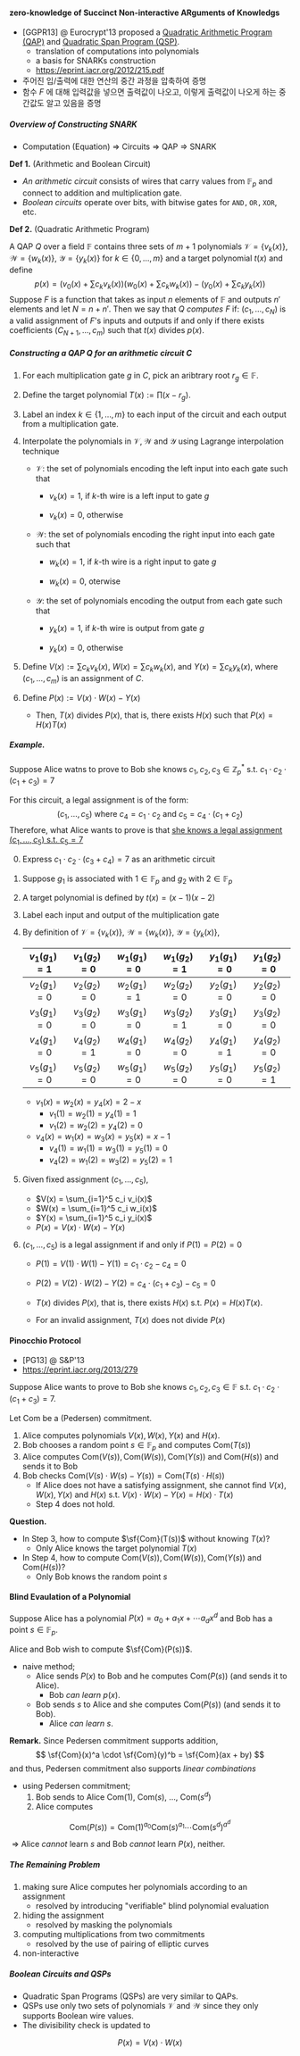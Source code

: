 #### zero-knowledge of Succinct Non-interactive ARguments of Knowledgs

- [GGPR13] @ Eurocrypt'13 proposed a <u>Quadratic Arithmetic Program (QAP)</u> and <u>Quadratic Span Program (QSP)</u>.
  - translation of computations into polynomials
  - a basis for SNARKs construction
  - https://eprint.iacr.org/2012/215.pdf
- 주어진 입/출력에 대한 연산의 중간 과정을 압축하여 증명
- 함수 $F$ 에 대해 입력값을 넣으면 출력값이 나오고, 이렇게 출력값이 나오게 하는 중간값도 알고 있음을 증명



##### Overview of Constructing SNARK

- Computation (Equation) $\Rightarrow$ Circuits $\Rightarrow$ QAP $\Rightarrow$ SNARK



**Def 1.** (Arithmetic and Boolean Circuit)

- *An arithmetic circuit* consists of wires that carry values from $\mathbb{F}_p$ and connect to addition and multiplication gate.
- *Boolean circuits* operate over bits, with bitwise gates for $\mathtt{AND, OR, XOR}$, etc.



**Def 2.** (Quadratic Arithmetic Program) 

A QAP $Q$ over a field $\mathbb{F}$ contains three sets of $m + 1$ polynomials $\mathcal{V} = \{v_k(x)\}$, $\mathcal{W} = \{w_k(x)\}$, $\mathcal{Y} = \{y_k(x)\}$ for $k \in \{0, \ldots, m\}$ and a target polynomial $t(x)$ and define 
$$
p(x) = \Big(v_0(x) + \sum c_k v_k(x)\Big) \Big(w_0(x) + \sum c_k w_k(x) \Big) - \Big(y_0(x) + \sum c_k y_k(x) \Big)
$$
Suppose $F$ is a function that takes as input $n$ elements of $\mathbb{F}$ and outputs $n'$ elements and let $N = n + n'$. Then we say that *$Q$ computes $F$* if: $(c_1, \ldots, c_N)$ is a valid assignment of $F$'s inputs and outputs if and only if there exists coefficients $(C_{N+1}, \ldots, c_m)$ such that $t(x)$ divides $p(x)$. 



##### Constructing a QAP $Q$ for an arithmetic circuit $C$

1. For each multiplication gate $g$ in $C$, pick an aribtrary root $r_g \in \mathbb{F}$.

2. Define the target polynomial $T(x) := \prod (x - r_g)$.

3. Label an index $k \in \{1, \ldots, m\}$ to each input of the circuit and each output from a multiplication gate.

4. Interpolate the polynomials in $\mathcal{V}, \mathcal{W}$ and $\mathcal{Y}$ using Lagrange interpolation technique

   - $\mathcal{V}$: the set of polynomials encoding the left input into each gate such that

     - $v_k(x) = 1$, if $k$-th wire is a left input to gate $g$

     - $v_k(x) = 0$, otherwise 

   - $\mathcal{W}$: the set of polynomials encoding the right input into each gate such that

     - $w_k(x) = 1$, if $k$-th wire is a right input to gate $g$ 

     - $w_k(x) = 0$, oterwise 

   - $\mathcal{Y}$: the set of polynomials encoding the output from each gate such that

     - $y_k(x) = 1$, if $k$-th wire is output from gate $g$

     - $y_k(x) = 0$, otherwise 

5. Define $V(x) := \sum c_k v_k(x)$, $W(x) = \sum c_k w_k(x)$, and $Y(x) = \sum c_k y_k(x)$, where $(c_1, \ldots, c_m)$ is an assignment of $C$. 

6. Define $P(x) := V(x) \cdot W(x) - Y(x)$

   - Then, $T(x)$ divides $P(x)$, that is, there exists $H(x)$ such that $P(x) = H(x) T(x)$ 



##### Example.

Suppose Alice watns to prove to Bob she knows $c_1, c_2, c_3 \in \mathbb{Z}_p^*$ s.t. $c_1 \cdot c_2 \cdot (c_1 + c_3) = 7$ 

For this circuit, a legal assignment is of the form:
$$
(c_1, \ldots, c_5) \textrm{ where } c_4 = c_1 \cdot c_2 \textrm{ and } c_5 = c_4 \cdot (c_1 + c_2)
$$
Therefore, what Alice wants to prove is that <u>she knows a legal assignment $(c_1, \ldots, c_5)$ s.t. $c_5=7$</u> 

0. Express $c_1 \cdot c_2 \cdot (c_3 + c_4) = 7$ as an arithmetic circuit

1. Suppose $g_1$ is associated with $1 \in \mathbb{F}_p$ and $g_2$ with $2 \in \mathbb{F}_p$

2. A target polynomial is defined by $t(x) = (x - 1)(x - 2)$

3. Label each input and output of the multiplication gate

4. By definition of $\mathcal{V} = \{v_k(x)\}$, $\mathcal{W} = \{w_k(x)\}$, $\mathcal{Y} = \{y_k(x)\}$,

   | $v_1(g_1) = 1$ | $v_1(g_2)=0$ | $w_1(g_1)=0$ | $w_1(g_2)=1$ | $y_1(g_1)=0$ | $y_1(g_2)=0$ |
   | :------------: | :----------: | :----------: | :----------: | :----------: | :----------: |
   | $v_2(g_1) = 0$ | $v_2(g_2)=0$ | $w_2(g_1)=1$ | $w_2(g_2)=0$ | $y_2(g_1)=0$ | $y_2(g_2)=0$ |
   | $v_3(g_1) = 0$ | $v_3(g_2)=0$ | $w_3(g_1)=0$ | $w_3(g_2)=1$ | $y_3(g_1)=0$ | $y_3(g_2)=0$ |
   | $v_4(g_1) = 0$ | $v_4(g_2)=1$ | $w_4(g_1)=0$ | $w_4(g_2)=0$ | $y_4(g_1)=1$ | $y_4(g_2)=0$ |
   | $v_5(g_1) = 0$ | $v_5(g_2)=0$ | $w_5(g_1)=0$ | $w_5(g_2)=0$ | $y_5(g_1)=0$ | $y_5(g_2)=1$ |

   - $v_1(x) = w_2(x) = y_4(x) = 2 - x$
     - $v_1(1) = w_2(1) = y_4(1) = 1$
     - $v_1(2) = w_2(2)=y_4(2) = 0$
   - $v_4(x) = w_1(x) = w_3(x) = y_5(x) = x - 1$
     - $v_4(1) = w_1(1) =w_3(1)=y_5(1)=0$
     - $v_4(2)=w_1(2)=w_3(2)=y_5(2)=1$

5. Given fixed assignment $(c_1, \ldots, c_5)$,

   - $V(x) = \sum_{i=1}^5 c_i v_i(x)$
   - $W(x) = \sum_{i=1}^5 c_i w_i(x)$ 
   - $Y(x) = \sum_{i=1}^5 c_i y_i(x)$ 
   - $P(x) = V(x) \cdot W(x) - Y(x)$

6. $(c_1, \ldots, c_5)$ is a legal assignment if and only if $P(1) = P(2) = 0$

   - $P(1) = V(1) \cdot W(1) - Y(1) = c_1 \cdot c_2 - c_4 = 0$
   - $P(2) = V(2) \cdot W(2) - Y(2) = c_4 \cdot (c_1 + c_3) - c_5 = 0$

   - $T(x)$ divides $P(x)$, that is, there exists $H(x)$ s.t. $P(x) = H(x) T(x)$. 
   - For an invalid assignment, $T(x)$ does not divide $P(x)$



#### Pinocchio Protocol 

- [PG13] @ S&P'13
- https://eprint.iacr.org/2013/279 

Suppose Alice wants to prove to Bob she knows $c_1, c_2, c_3 \in \mathbb{F}$ s.t. $c_1 \cdot c_2 \cdot (c_1 + c_3) = 7$.

Let $\mathsf{Com}$ be a (Pedersen) commitment. 

1. Alice computes polynomials $V(x), W(x), Y(x)$ and $H(x)$.
2. Bob chooses a random point $s \in \mathbb{F}_p$ and computes $\mathsf{Com}(T(s))$
3. Alice computes $\mathsf{Com}(V(s)), \mathsf{Com}(W(s)), \mathsf{Com}(Y(s))$ and $\mathsf{Com}(H(s))$ and sends it to Bob 
4. Bob checks $\mathsf{Com}(V(s) \cdot W(s) - Y(s)) =  \mathsf{Com}(T(s) \cdot H(s))$
   - If Alice does not have a satisfying assignment, she cannot find $V(x), W(x), Y(x)$ and $H(x)$ s.t. $V(x) \cdot W(x) - Y(x) = H(x) \cdot T(x)$
   - Step 4 does not hold.



**Question.** 

- In Step 3, how to compute $\sf{Com}(T(s))$ without knowing $T(x)$?
  - Only Alice knows the target polynomial $T(x)$
- In Step 4,  how to compute $\mathsf{Com}(V(s)), \mathsf{Com}(W(s)), \mathsf{Com}(Y(s))$ and $\mathsf{Com}(H(s))$? 
  - Only Bob knows the random point $s$



#### Blind Evaulation of a Polynomial

Suppose Alice has a polynomial $P(x) = a_0 + a_1 x + \cdots a_d x^d$ and Bob has a point $s \in \mathbb{F}_p$.

Alice and Bob wish to compute $\sf{Com}(P(s))$.

- naive method;
  - Alice sends $P(x)$ to Bob and he computes $\mathsf{Com}(P(s))$ (and sends it to Alice).
    - Bob *can learn* $p(x)$.
  - Bob sends $s$ to Alice and she computes $\mathsf{Com}(P(s))$ (and sends it to Bob). 
    - Alice *can learn* $s$.



**Remark.** Since Pedersen commitment supports addition, 
$$
\sf{Com}(x)^a \cdot \sf{Com}(y)^b = \sf{Com}(ax + by)
$$
and thus, Pedersen commitment also supports *linear combinations*



- using Pedersen commitment;
  1. Bob sends to Alice $\mathsf{Com}(1)$, $\mathsf{Com}(s)$, $\ldots$, $\mathsf{Com}(s^d)$
  2. Alice computes

$$
\mathsf{Com}(P(s)) = \mathsf{Com}(1)^{a_0} \mathsf{Com}(s)^{a_1} \cdots \mathsf{Com}(s^d)^{a^d}
$$

​	$\Rightarrow$ Alice *cannot* learn $s$ and Bob *cannot* learn $P(x)$, neither.



##### The Remaining Problem 

1. making sure Alice computes her polynomials according to an assignment
   - resolved by introducing "verifiable" blind polynomial evaluation
2. hiding the assignment
   - resolved by masking the polynomials
3. computing multiplications from two commitments
   - resolved by the use of pairing of elliptic curves
4. non-interactive

 

##### Boolean Circuits and QSPs

- Quadratic Span Programs (QSPs) are very similar to QAPs.
- QSPs use only two sets of polynomials $\mathcal{V}$ and $\mathcal{W}$ since they only supports Boolean wire values.
- The divisibility check is updated to

$$
P(x) = V(x) \cdot W(x)
$$

